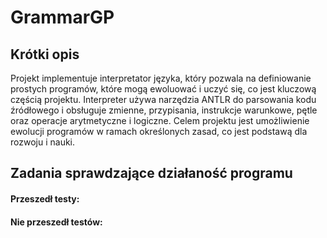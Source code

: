# GrammarGP

## Krótki opis
Projekt implementuje interpretator  języka, który pozwala na definiowanie prostych programów, które mogą ewoluować i uczyć się, co jest kluczową częścią projektu.
Interpreter używa narzędzia ANTLR do parsowania kodu źródłowego i obsługuje zmienne, przypisania, instrukcje warunkowe, pętle oraz operacje arytmetyczne i logiczne.
Celem projektu jest umożliwienie ewolucji programów w ramach określonych zasad, co jest podstawą dla rozwoju i nauki.

## Zadania sprawdzające działaność programu
#### Przeszedł testy:
#### Nie przeszedł testów:

